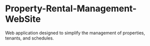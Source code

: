# Property-Rental-Management-WebSite
Web application designed to simplify the management of properties, tenants, and schedules.

